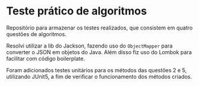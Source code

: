# Teste prático de algoritmos

Repositório para armazenar os testes realizados, que consistem em quatro questões de algoritmos.

Resolvi utilizar a lib do Jackson, fazendo uso do `ObjectMapper` para converter o JSON em objetos do Java.
Além disso fiz uso do Lombok para facilitar com código boilerplate. 

Foram adicionados testes unitários para os métodos das questões 2 e 5, utilizando JUnit5, a fim de verificar o
funcionamento dos métodos criados.

